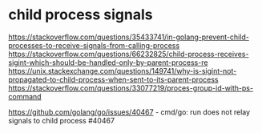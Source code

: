 # child process signals

https://stackoverflow.com/questions/35433741/in-golang-prevent-child-processes-to-receive-signals-from-calling-process
https://stackoverflow.com/questions/66232825/child-process-receives-sigint-which-should-be-handled-only-by-parent-process-re
https://unix.stackexchange.com/questions/149741/why-is-sigint-not-propagated-to-child-process-when-sent-to-its-parent-process
https://stackoverflow.com/questions/33077219/proces-group-id-with-ps-command

https://github.com/golang/go/issues/40467 -  cmd/go: run does not relay signals to child process #40467
